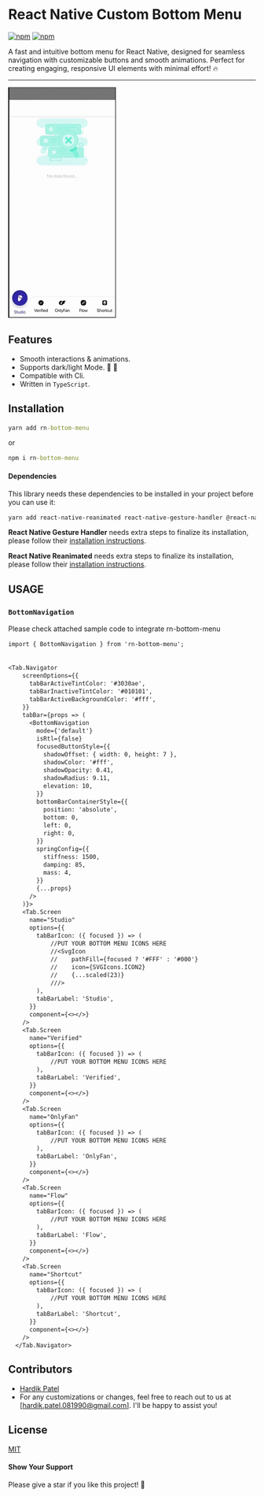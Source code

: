 # React Native Custom Bottom Menu

[![npm](https://img.shields.io/npm/l/rn-bottom-menu?style=flat-square)](https://www.npmjs.com/package/rn-bottom-menu) [![npm](https://img.shields.io/badge/types-included-blue?style=flat-square)](https://www.npmjs.com/package/rn-bottom-menu) 

A fast and intuitive bottom menu for React Native, designed for seamless navigation with customizable buttons and smooth animations. Perfect for creating engaging, responsive UI elements with minimal effort! 🔥

---

![bottom-menu-preview](./preview.gif)

## Features

- Smooth interactions & animations.
- Supports dark/light Mode. 🌚 🌝
- Compatible with Cli.
- Written in `TypeScript`.

## Installation

```cmd
yarn add rn-bottom-menu
```
or

```cmd
npm i rn-bottom-menu
```

#### Dependencies

This library needs these dependencies to be installed in your project before you can use it:

```bash
yarn add react-native-reanimated react-native-gesture-handler @react-navigation/bottom-tabs @react-navigation/native d3-shape
```

**React Native Gesture Handler** needs extra steps to finalize its installation, please follow their [installation instructions](https://github.com/software-mansion/react-native-gesture-handler).

**React Native Reanimated** needs extra steps to finalize its installation, please follow their [installation instructions](https://docs.swmansion.com/react-native-reanimated/docs).

## USAGE

### `BottomNavigation`

Please check attached sample code to integrate rn-bottom-menu

```tsx
import { BottomNavigation } from 'rn-bottom-menu';


<Tab.Navigator
    screenOptions={{
      tabBarActiveTintColor: '#3030ae',
      tabBarInactiveTintColor: '#010101',
      tabBarActiveBackgroundColor: '#fff',
    }}
    tabBar={props => (
      <BottomNavigation
        mode={'default'}
        isRtl={false}
        focusedButtonStyle={{
          shadowOffset: { width: 0, height: 7 },
          shadowColor: '#fff',
          shadowOpacity: 0.41,
          shadowRadius: 9.11,
          elevation: 10,
        }}
        bottomBarContainerStyle={{
          position: 'absolute',
          bottom: 0,
          left: 0,
          right: 0,
        }}
        springConfig={{
          stiffness: 1500,
          damping: 85,
          mass: 4,
        }}
        {...props}
      />
    )}>
    <Tab.Screen
      name="Studio"
      options={{
        tabBarIcon: ({ focused }) => (
            //PUT YOUR BOTTOM MENU ICONS HERE
            //<SvgIcon
            //    pathFill={focused ? '#FFF' : '#000'}
            //    icon={SVGIcons.ICON2}
            //    {...scaled(23)}
            ///>
        ),
        tabBarLabel: 'Studio',
      }}
      component={<></>}
    />
    <Tab.Screen
      name="Verified"
      options={{
        tabBarIcon: ({ focused }) => (
            //PUT YOUR BOTTOM MENU ICONS HERE
        ),
        tabBarLabel: 'Verified',
      }}
      component={<></>}
    />
    <Tab.Screen
      name="OnlyFan"
      options={{
        tabBarIcon: ({ focused }) => (
            //PUT YOUR BOTTOM MENU ICONS HERE
        ),
        tabBarLabel: 'OnlyFan',
      }}
      component={<></>}
    />
    <Tab.Screen
      name="Flow"
      options={{
        tabBarIcon: ({ focused }) => (
            //PUT YOUR BOTTOM MENU ICONS HERE
        ),
        tabBarLabel: 'Flow',
      }}
      component={<></>}
    />
    <Tab.Screen
      name="Shortcut"
      options={{
        tabBarIcon: ({ focused }) => (
            //PUT YOUR BOTTOM MENU ICONS HERE
        ),
        tabBarLabel: 'Shortcut',
      }}
      component={<></>}
    />
  </Tab.Navigator>

```



## Contributors

- [Hardik Patel](mailto:hardik.patel.081990@gmail.com)
- For any customizations or changes, feel free to reach out to us at [hardik.patel.081990@gmail.com]. I'll be happy to assist you!

## License

[MIT](./LICENSE)

#### Show Your Support

Please give a star if you like this project! 🤩
